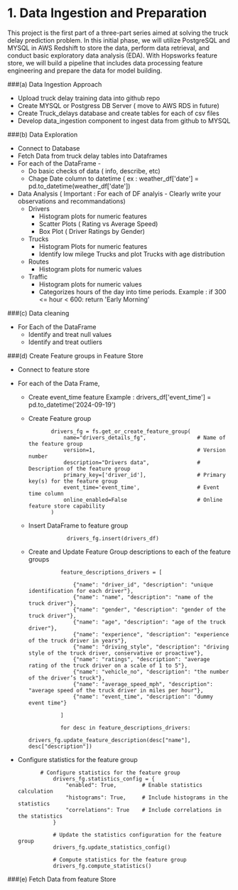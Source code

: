# **1. Data Ingestion and Preparation**

  This project is the first part of a three-part series aimed at solving the truck delay prediction problem. In this initial phase, we will utilize PostgreSQL and MYSQL in AWS Redshift to store the data, perform data retrieval, and conduct basic exploratory data analysis (EDA). With Hopsworks feature store, we will build a pipeline that includes data processing feature engineering and prepare the data for model building.

###(a) Data Ingestion Approach
 
* Upload truck delay training data into github repo
* Create MYSQL or Postgress DB Server ( move to AWS RDS in future)
* Create Truck_delays database and create tables for each of csv files
* Develop data_ingestion component to ingest data from github to MYSQL

###(b) Data Exploration 

* Connect to Database
* Fetch Data from truck delay tables into Dataframes
* For each of the DataFrame -
  - Do basic checks of data ( info, describe, etc)
  - Chage Date column to datetime  ( ex : weather_df['date'] = pd.to_datetime(weather_df['date'])
* Data Analysis ( Important : For each of DF analyis - Clearly write your observations and recommandations)
  - Drivers
      * Histogram plots for numeric features
      * Scatter Plots ( Rating vs Average Speed)
      * Box Plot ( Driver Ratings by Gender)
  - Trucks
      * Histogram Plots for numeric features
      * Identify low milege Trucks and plot Trucks with age distribution
  - Routes
    * Histogram plots for numeric values
  - Traffic
    * Histogram plots for numeric values
    * Categorizes hours of the day into time periods.
      Example :
                if 300 <= hour < 600:
                       return 'Early Morning'

###(c) Data cleaning

* For Each of the DataFrame
   - Identify and treat null values
   - Identify and treat outliers

###(d) Create Feature groups in Feature Store

* Connect to feature store
* For each of the Data Frame,

  - Create event_time feature
      Example : drivers_df['event_time'] = pd.to_datetime('2024-09-19')
    
  - Create Feature group
    
               drivers_fg = fs.get_or_create_feature_group(
                   name="drivers_details_fg",                # Name of the feature group
                   version=1,                                # Version number
                   description="Drivers data",               # Description of the feature group
                   primary_key=['driver_id'],                # Primary key(s) for the feature group
                   event_time='event_time',                  # Event time column
                   online_enabled=False                      # Online feature store capability
               )
    
  - Insert DataFrame to feature group
    
                    drivers_fg.insert(drivers_df)
    
  - Create and Update Feature Group descriptions to each of the feature groups   
      
     
                  feature_descriptions_drivers = [
                  
                      {"name": "driver_id", "description": "unique identification for each driver"},
                      {"name": "name", "description": "name of the truck driver"},
                      {"name": "gender", "description": "gender of the truck driver"},
                      {"name": "age", "description": "age of the truck driver"},
                      {"name": "experience", "description": "experience of the truck driver in years"},
                      {"name": "driving_style", "description": "driving style of the truck driver, conservative or proactive"},
                      {"name": "ratings", "description": "average rating of the truck driver on a scale of 1 to 5"},
                      {"name": "vehicle_no", "description": "the number of the driver’s truck"},
                      {"name": "average_speed_mph", "description": "average speed of the truck driver in miles per hour"},
                      {"name": "event_time", "description": "dummy event time"}
                  
                  ]

                  for desc in feature_descriptions_drivers:
                      drivers_fg.update_feature_description(desc["name"], desc["description"])
                      

 - Configure statistics for the feature group

              # Configure statistics for the feature group
                  drivers_fg.statistics_config = {
                      "enabled": True,        # Enable statistics calculation
                      "histograms": True,     # Include histograms in the statistics
                      "correlations": True    # Include correlations in the statistics
                  }
                  
                  # Update the statistics configuration for the feature group
                  drivers_fg.update_statistics_config()
                  
                  # Compute statistics for the feature group
                  drivers_fg.compute_statistics()
   
###(e) Fetch Data from feature Store

  
